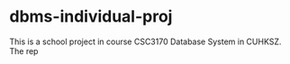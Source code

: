 # dbms-individual-proj
This is a school project in course CSC3170 Database System in CUHKSZ. The rep
